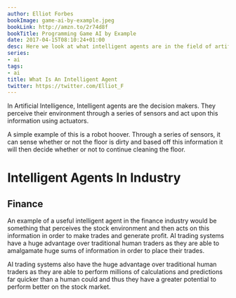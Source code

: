 ```yaml
---
author: Elliot Forbes
bookImage: game-ai-by-example.jpeg
bookLink: http://amzn.to/2r74d8f
bookTitle: Programming Game AI by Example
date: 2017-04-15T08:10:24+01:00
desc: Here we look at what intelligent agents are in the field of artificial intelligence
series:
- ai
tags:
- ai
title: What Is An Intelligent Agent
twitter: https://twitter.com/Elliot_F
---
```


<p>In Artificial Intelligence, Intelligent agents are the decision makers. They perceive their environment through a series of sensors and act upon this information using actuators.</p>

<p>A simple example of this is a robot hoover. Through a series of sensors, it can sense whether or not the floor is dirty and based off this information it will then decide whether or not to continue cleaning the floor.</p>

# Intelligent Agents In Industry

## Finance

<p>An example of a useful intelligent agent in the finance industry would be something that perceives the stock environment and then acts on this information in order to make trades and generate profit. AI trading systems have a huge advantage over traditional human traders as they are able to amalgamate huge sums of information in order to place their trades. </p>

<p>AI trading systems also have the huge advantage over traditional human traders as they are able to perform millions of calculations and predictions far quicker than a human could and thus they have a greater potential to perform better on the stock market.</p>


